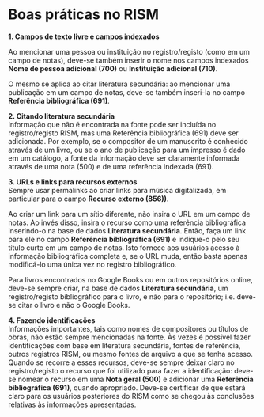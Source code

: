 # Boas práticas no RISM

**1. Campos de texto livre e campos indexados**

Ao mencionar uma pessoa ou instituição no registro/registo (como em um campo de notas), deve-se também inserir o nome nos campos indexados **Nome de pessoa adicional (700)** ou **Instituição adicional (710)**.

O mesmo se aplica ao citar literatura secundária: ao mencionar uma publicação em um campo de notas, deve-se também inseri-la no campo **Referência bibliográfica (691)**.

**2. Citando literatura secundária**  
Informação que não é encontrada na fonte pode ser incluída no registro/registo RISM, mas uma Referência bibliográfica (691) deve ser adicionada. Por exemplo, se o compositor de um manuscrito é conhecido através de um livro, ou se o ano de publicação para um impresso é dado em um catálogo, a fonte da informação deve ser claramente informada através de uma nota (500) e de uma referência indexada (691).

**3. URLs e links para recursos externos**  
Sempre usar permalinks ao criar links para música digitalizada, em particular para o campo **Recurso externo (856))**.  

Ao criar um link para um sítio diferente, não insira o URL em um campo de notas. Ao invés disso, insira o recurso como uma referência bibliográfica inserindo-o na base de dados **Literatura secundária**. Então, faça um link para ele no campo **Referência bibliográfica (691)** e indique-o pelo seu título curto em um campo de notas. Isto fornece aos usuários acesso à informação bibliográfica completa e, se o URL muda, então basta apenas modificá-lo uma única vez no registro bibliográfico.

Para livros encontrados no Google Books ou em outros repositórios online, deve-se sempre criar, na base de dados **Literatura secundária**, um registro/registo bibliográfico para o livro, e não para o repositório; i.e. deve-se citar o livro e não o Google Books.

**4. Fazendo identificações**  
Informações importantes, tais como nomes de compositores ou títulos de obras, não estão sempre mencionadas na fonte. Às vezes é possível fazer identificações com base em literatura secundária, fontes de referência, outros registros RISM, ou mesmo fontes de arquivo a que se tenha acesso. Quando se recorre a esses recursos, deve-se sempre deixar claro no registro/registo o recurso que foi utilizado para fazer a identificação: deve-se nomear o recurso em uma **Nota geral (500)** e adicionar uma **Referência bibliográfica (691)**, quando apropriado. Deve-se certificar de que estará claro para os usuários posteriores do RISM como se chegou às conclusões relativas às informações apresentadas.
